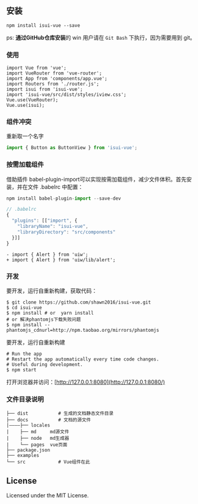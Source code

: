 安装
---

```
npm install isui-vue --save
```

<!--divider-->

ps: **通过GitHub仓库安装**的 win 用户请在 `Git Bash` 下执行，因为需要用到 git。

### 使用

```
import Vue from 'vue';
import VueRouter from 'vue-router';
import App from 'components/app.vue';
import Routers from './router.js';
import isui from 'isui-vue';
import 'isui-vue/src/dist/styles/iview.css';
Vue.use(VueRouter);
Vue.use(isui);
```
<!--divider-->

### 组件冲突

重新取一个名字

```js
import { Button as ButtonView } from 'isui-vue';
```

<!--divider-->

### 按需加载组件

借助插件 babel-plugin-import可以实现按需加载组件，减少文件体积。首先安装，并在文件 .babelrc 中配置：
```js
npm install babel-plugin-import --save-dev

// .babelrc
{
  "plugins": [["import", {
    "libraryName": "isui-vue",
    "libraryDirectory": "src/components"
  }]]
}
```
<!--divider-->
```Js
- import { Alert } from 'uiw';
+ import { Alert } from 'uiw/lib/alert';
```

<!--divider-->

### 开发

要开发，运行自重新构建，获取代码：

```
$ git clone https://github.com/shawn2016/isui-vue.git
$ cd isui-vue
$ npm install # or  yarn install
# or 解决phantomjs下载失败问题
$ npm install --phantomjs_cdnurl=http://npm.taobao.org/mirrors/phantomjs
```

<!--divider-->

要开发，运行自重新构建

```
# Run the app
# Restart the app automatically every time code changes. 
# Useful during development.
$ npm start
```

<!--divider-->

打开浏览器并访问：[http://127.0.0.1:8080](http://127.0.0.1:8080/)

<!--divider-->

### 文件目录说明

```
├── dist           # 生成的文档静态文件目录
├── docs           # 文档的源文件  
|————├── locales
|    ├── md     md源文件
|    ├── node   md生成器
|    └── pages  vue页面       
├── package.json
├── examples
└── src            # Vue组件在此
```

<!--divider-->

## License

Licensed under the MIT License.

<!--divider-->